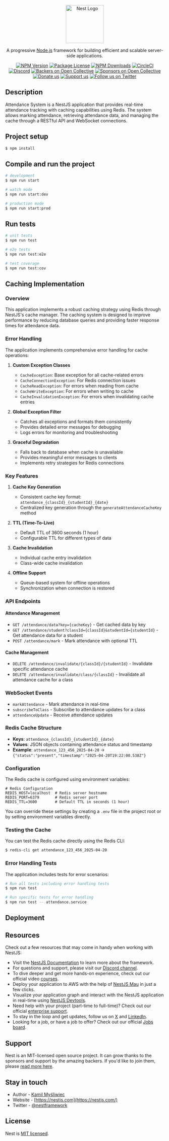 <p align="center">
  <a href="http://nestjs.com/" target="blank"><img src="https://nestjs.com/img/logo-small.svg" width="120" alt="Nest Logo" /></a>
</p>

[circleci-image]: https://img.shields.io/circleci/build/github/nestjs/nest/master?token=abc123def456
[circleci-url]: https://circleci.com/gh/nestjs/nest

  <p align="center">A progressive <a href="http://nodejs.org" target="_blank">Node.js</a> framework for building efficient and scalable server-side applications.</p>
    <p align="center">
<a href="https://www.npmjs.com/~nestjscore" target="_blank"><img src="https://img.shields.io/npm/v/@nestjs/core.svg" alt="NPM Version" /></a>
<a href="https://www.npmjs.com/~nestjscore" target="_blank"><img src="https://img.shields.io/npm/l/@nestjs/core.svg" alt="Package License" /></a>
<a href="https://www.npmjs.com/~nestjscore" target="_blank"><img src="https://img.shields.io/npm/dm/@nestjs/common.svg" alt="NPM Downloads" /></a>
<a href="https://circleci.com/gh/nestjs/nest" target="_blank"><img src="https://img.shields.io/circleci/build/github/nestjs/nest/master" alt="CircleCI" /></a>
<a href="https://discord.gg/G7Qnnhy" target="_blank"><img src="https://img.shields.io/badge/discord-online-brightgreen.svg" alt="Discord"/></a>
<a href="https://opencollective.com/nest#backer" target="_blank"><img src="https://opencollective.com/nest/backers/badge.svg" alt="Backers on Open Collective" /></a>
<a href="https://opencollective.com/nest#sponsor" target="_blank"><img src="https://opencollective.com/nest/sponsors/badge.svg" alt="Sponsors on Open Collective" /></a>
  <a href="https://paypal.me/kamilmysliwiec" target="_blank"><img src="https://img.shields.io/badge/Donate-PayPal-ff3f59.svg" alt="Donate us"/></a>
    <a href="https://opencollective.com/nest#sponsor"  target="_blank"><img src="https://img.shields.io/badge/Support%20us-Open%20Collective-41B883.svg" alt="Support us"></a>
  <a href="https://twitter.com/nestframework" target="_blank"><img src="https://img.shields.io/twitter/follow/nestframework.svg?style=social&label=Follow" alt="Follow us on Twitter"></a>
</p>
  <!--[![Backers on Open Collective](https://opencollective.com/nest/backers/badge.svg)](https://opencollective.com/nest#backer)
  [![Sponsors on Open Collective](https://opencollective.com/nest/sponsors/badge.svg)](https://opencollective.com/nest#sponsor)-->

## Description

Attendance System is a NestJS application that provides real-time attendance tracking with caching capabilities using Redis. The system allows marking attendance, retrieving attendance data, and managing the cache through a RESTful API and WebSocket connections.

## Project setup

```bash
$ npm install
```

## Compile and run the project

```bash
# development
$ npm run start

# watch mode
$ npm run start:dev

# production mode
$ npm run start:prod
```

## Run tests

```bash
# unit tests
$ npm run test

# e2e tests
$ npm run test:e2e

# test coverage
$ npm run test:cov
```

## Caching Implementation

### Overview

This application implements a robust caching strategy using Redis through NestJS's cache manager. The caching system is designed to improve performance by reducing database queries and providing faster response times for attendance data.

### Error Handling

The application implements comprehensive error handling for cache operations:

1. **Custom Exception Classes**
   - `CacheException`: Base exception for all cache-related errors
   - `CacheConnectionException`: For Redis connection issues
   - `CacheReadException`: For errors when reading from cache
   - `CacheWriteException`: For errors when writing to cache
   - `CacheInvalidationException`: For errors when invalidating cache entries

2. **Global Exception Filter**
   - Catches all exceptions and formats them consistently
   - Provides detailed error messages for debugging
   - Logs errors for monitoring and troubleshooting

3. **Graceful Degradation**
   - Falls back to database when cache is unavailable
   - Provides meaningful error messages to clients
   - Implements retry strategies for Redis connections

### Key Features

1. **Cache Key Generation**
   - Consistent cache key format: `attendance_{classId}_{studentId}_{date}`
   - Centralized key generation through the `generateAttendanceCacheKey` method

2. **TTL (Time-To-Live)**
   - Default TTL of 3600 seconds (1 hour)
   - Configurable TTL for different types of data

3. **Cache Invalidation**
   - Individual cache entry invalidation
   - Class-wide cache invalidation

4. **Offline Support**
   - Queue-based system for offline operations
   - Synchronization when connection is restored

### API Endpoints

#### Attendance Management
- `GET /attendance/data?key={cacheKey}` - Get cached data by key
- `GET /attendance/student?classId={classId}&studentId={studentId}` - Get attendance data for a student
- `POST /attendance/mark` - Mark attendance with optional TTL

#### Cache Management
- `DELETE /attendance/invalidate/{classId}/{studentId}` - Invalidate specific attendance cache
- `DELETE /attendance/invalidate/class/{classId}` - Invalidate all attendance cache for a class

### WebSocket Events

- `markAttendance` - Mark attendance in real-time
- `subscribeToClass` - Subscribe to attendance updates for a class
- `attendanceUpdate` - Receive attendance updates

### Redis Cache Structure

- **Keys**: `attendance_{classId}_{studentId}_{date}`
- **Values**: JSON objects containing attendance status and timestamp
- **Example**: `attendance_123_456_2025-04-20` → `{"status":"present","timestamp":"2025-04-20T19:22:00.538Z"}`

### Configuration

The Redis cache is configured using environment variables:

```env
# Redis Configuration
REDIS_HOST=localhost  # Redis server hostname
REDIS_PORT=6379       # Redis server port
REDIS_TTL=3600        # Default TTL in seconds (1 hour)
```

You can override these settings by creating a `.env` file in the project root or by setting environment variables directly.

### Testing the Cache

You can test the Redis cache directly using the Redis CLI:

```bash
$ redis-cli get attendance_123_456_2025-04-20
```

### Error Handling Tests

The application includes tests for error scenarios:

```bash
# Run all tests including error handling tests
$ npm run test

# Run specific tests for error handling
$ npm run test -- attendance.service
```

## Deployment

## Resources

Check out a few resources that may come in handy when working with NestJS:

- Visit the [NestJS Documentation](https://docs.nestjs.com) to learn more about the framework.
- For questions and support, please visit our [Discord channel](https://discord.gg/G7Qnnhy).
- To dive deeper and get more hands-on experience, check out our official video [courses](https://courses.nestjs.com/).
- Deploy your application to AWS with the help of [NestJS Mau](https://mau.nestjs.com) in just a few clicks.
- Visualize your application graph and interact with the NestJS application in real-time using [NestJS Devtools](https://devtools.nestjs.com).
- Need help with your project (part-time to full-time)? Check out our official [enterprise support](https://enterprise.nestjs.com).
- To stay in the loop and get updates, follow us on [X](https://x.com/nestframework) and [LinkedIn](https://linkedin.com/company/nestjs).
- Looking for a job, or have a job to offer? Check out our official [Jobs board](https://jobs.nestjs.com).

## Support

Nest is an MIT-licensed open source project. It can grow thanks to the sponsors and support by the amazing backers. If you'd like to join them, please [read more here](https://docs.nestjs.com/support).

## Stay in touch

- Author - [Kamil Myśliwiec](https://twitter.com/kammysliwiec)
- Website - [https://nestjs.com](https://nestjs.com/)
- Twitter - [@nestframework](https://twitter.com/nestframework)

## License

Nest is [MIT licensed](https://github.com/nestjs/nest/blob/master/LICENSE).
